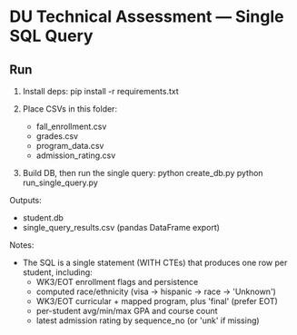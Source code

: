 # DU Technical Assessment — Single SQL Query

## Run
1) Install deps:
   pip install -r requirements.txt

2) Place CSVs in this folder:
   - fall_enrollment.csv
   - grades.csv
   - program_data.csv
   - admission_rating.csv

3) Build DB, then run the single query:
   python create_db.py
   python run_single_query.py

Outputs:
- student.db
- single_query_results.csv (pandas DataFrame export)

Notes:
- The SQL is a single statement (WITH CTEs) that produces one row per student, including:
  - WK3/EOT enrollment flags and persistence
  - computed race/ethnicity (visa → hispanic → race → 'Unknown')
  - WK3/EOT curricular + mapped program, plus 'final' (prefer EOT)
  - per-student avg/min/max GPA and course count
  - latest admission rating by sequence_no (or 'unk' if missing)
